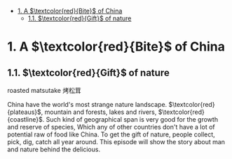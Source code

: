 <!-- TOC -->

- [1. A $\textcolor{red}{Bite}$ of China](#1-a-textcolorredbite-of-china)
  - [1.1.  $\textcolor{red}{Gift}$ of nature](#11--textcolorredgift-of-nature)

<!-- /TOC -->

# 1. A $\textcolor{red}{Bite}$ of China

## 1.1.  $\textcolor{red}{Gift}$ of nature
roasted matsutake 烤松茸

China have the world's most strange nature landscape. $\textcolor{red}{plateaus}$, mountain and forests, lakes and rivers, $\textcolor{red}{coastline}$. Such kind of geographical span is very good for the growth and reserve of species, Which any of other countries don't have a lot of potential raw of food like China. To get the gift of nature, people collect, pick, dig, catch all year around. This episode will show the story about man and nature behind the delicious.

